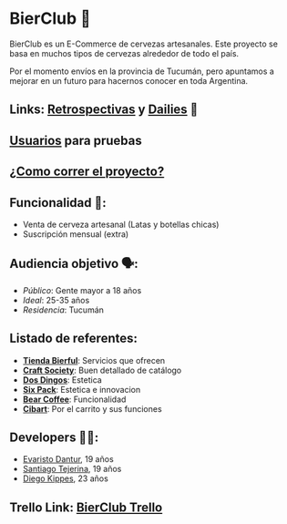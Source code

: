 # BierClub 🍻

BierClub es un E-Commerce de cervezas artesanales. Este proyecto se basa en muchos tipos de cervezas alrededor de todo el país.

Por el momento envíos en la provincia de Tucumán, pero apuntamos a mejorar en un futuro para hacernos conocer en toda Argentina.

## Links: [**Retrospectivas**](https://github.com/Evaristodantur/BierClub/blob/master/entregas%20-%20sprints/2do-sprint/retro.md) y [**Dailies**](https://github.com/Evaristodantur/BierClub/blob/master/entregas%20-%20sprints/2do-sprint/daily.md) 📝

## [Usuarios](https://github.com/Evaristodantur/BierClub/blob/master/entregas%20-%20sprints/Usuarios-Login/users.md) para pruebas

## [¿Como correr el proyecto?](https://github.com/Evaristodantur/BierClub/blob/master/entregas%20-%20sprints/Usuarios-Login/Como%20correr%20el%20proyecto.md)

## Funcionalidad 🧰:

- Venta de cerveza artesanal (Latas y botellas chicas)
- Suscripción mensual (extra)

## Audiencia objetivo 🗣️:

- _Público_: Gente mayor a 18 años
- _Ideal_: 25-35 años
- _Residencia_: Tucumán

## Listado de referentes:

- [**Tienda Bierful**](https://tienda.bierful.com): Servicios que ofrecen
- [**Craft Society**](https://www.craftsociety.com.ar): Buen detallado de catálogo
- [**Dos Dingos**](https://www.cervezadosdingos.com/): Estetica
- [**Six Pack**](https://sixpack.com.ar): Estetica e innovacion
- [**Bear Coffee**](https://www.beercoffee.com.ar): Funcionalidad
- [**Cibart**](https://cibart.com.ar/): Por el carrito y sus funciones

## Developers 👨‍💻:

- [Evaristo Dantur](https://github.com/Evaristodantur), 19 años
- [Santiago Tejerina](https://github.com/santitejerina), 19 años
- [Diego Kippes](https://github.com/dkippes), 23 años

## Trello Link: [**BierClub Trello**](https://trello.com/b/Z7Sq24ef/bierclub)
